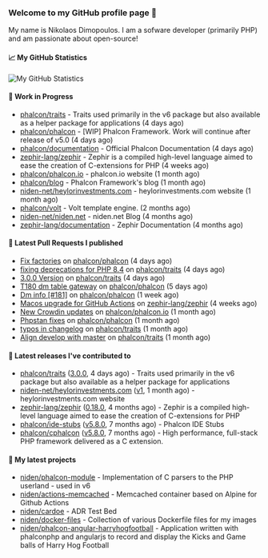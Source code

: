 ### Welcome to my GitHub profile page 👋

My name is Nikolaos Dimopoulos. I am a sofware developer (primarily PHP) and am passionate about open-source!

#### 📈 My GitHub Statistics

![My GitHub Statistics](https://github-readme-stats.vercel.app/api?username=niden&show_icons=true&count_private=true&hide_title=true&theme=transparent)

#### 👷 Work in Progress

- [phalcon/traits](https://github.com/phalcon/traits) - Traits used primarily in the v6 package but also available as a helper package for applications (4 days ago)
- [phalcon/phalcon](https://github.com/phalcon/phalcon) - [WIP] Phalcon Framework. Work will continue after release of v5.0 (4 days ago)
- [phalcon/documentation](https://github.com/phalcon/documentation) - Official Phalcon Documentation (4 days ago)
- [zephir-lang/zephir](https://github.com/zephir-lang/zephir) - Zephir is a compiled high-level language aimed to ease the creation of C-extensions for PHP (4 weeks ago)
- [phalcon/phalcon.io](https://github.com/phalcon/phalcon.io) - phalcon.io website (1 month ago)
- [phalcon/blog](https://github.com/phalcon/blog) - Phalcon Framework&#39;s blog (1 month ago)
- [niden-net/heylorinvestments.com](https://github.com/niden-net/heylorinvestments.com) - heylorinvestments.com website (1 month ago)
- [phalcon/volt](https://github.com/phalcon/volt) - Volt template engine. (2 months ago)
- [niden-net/niden.net](https://github.com/niden-net/niden.net) - niden.net Blog (4 months ago)
- [zephir-lang/documentation](https://github.com/zephir-lang/documentation) - Zephir Documentation (4 months ago)

#### 🔨 Latest Pull Requests I published

- [Fix factories](https://github.com/phalcon/phalcon/pull/579) on [phalcon/phalcon](https://github.com/phalcon/phalcon) (4 days ago)
- [fixing deprecations for PHP 8.4](https://github.com/phalcon/traits/pull/50) on [phalcon/traits](https://github.com/phalcon/traits) (4 days ago)
- [3.0.0 Version](https://github.com/phalcon/traits/pull/49) on [phalcon/traits](https://github.com/phalcon/traits) (4 days ago)
- [T180 dm table gateway](https://github.com/phalcon/phalcon/pull/578) on [phalcon/phalcon](https://github.com/phalcon/phalcon) (5 days ago)
- [Dm info [#181]](https://github.com/phalcon/phalcon/pull/573) on [phalcon/phalcon](https://github.com/phalcon/phalcon) (1 week ago)
- [Macos upgrade for GitHub Actions](https://github.com/zephir-lang/zephir/pull/2446) on [zephir-lang/zephir](https://github.com/zephir-lang/zephir) (4 weeks ago)
- [New Crowdin updates](https://github.com/phalcon/phalcon.io/pull/287) on [phalcon/phalcon.io](https://github.com/phalcon/phalcon.io) (1 month ago)
- [Phpstan fixes](https://github.com/phalcon/phalcon/pull/563) on [phalcon/phalcon](https://github.com/phalcon/phalcon) (1 month ago)
- [typos in changelog](https://github.com/phalcon/traits/pull/48) on [phalcon/traits](https://github.com/phalcon/traits) (1 month ago)
- [Align develop with master](https://github.com/phalcon/traits/pull/47) on [phalcon/traits](https://github.com/phalcon/traits) (1 month ago)

#### 🔭 Latest releases I've contributed to

- [phalcon/traits](https://github.com/phalcon/traits) ([3.0.0](https://github.com/phalcon/traits/releases/tag/3.0.0), 4 days ago) - Traits used primarily in the v6 package but also available as a helper package for applications
- [niden-net/heylorinvestments.com](https://github.com/niden-net/heylorinvestments.com) ([v1](https://github.com/niden-net/heylorinvestments.com/releases/tag/v1), 1 month ago) - heylorinvestments.com website
- [zephir-lang/zephir](https://github.com/zephir-lang/zephir) ([0.18.0](https://github.com/zephir-lang/zephir/releases/tag/0.18.0), 4 months ago) - Zephir is a compiled high-level language aimed to ease the creation of C-extensions for PHP
- [phalcon/ide-stubs](https://github.com/phalcon/ide-stubs) ([v5.8.0](https://github.com/phalcon/ide-stubs/releases/tag/v5.8.0), 7 months ago) - Phalcon IDE Stubs
- [phalcon/cphalcon](https://github.com/phalcon/cphalcon) ([v5.8.0](https://github.com/phalcon/cphalcon/releases/tag/v5.8.0), 7 months ago) - High performance, full-stack PHP framework delivered as a C extension.

#### 🌱 My latest projects

- [niden/phalcon-module](https://github.com/niden/phalcon-module) - Implementation of C parsers to the PHP userland - used in v6
- [niden/actions-memcached](https://github.com/niden/actions-memcached) - Memcached container based on Alpine for Github Actions
- [niden/cardoe](https://github.com/niden/cardoe) - ADR Test Bed
- [niden/docker-files](https://github.com/niden/docker-files) - Collection of various Dockerfile files for my images
- [niden/phalcon-angular-harryhogfootball](https://github.com/niden/phalcon-angular-harryhogfootball) - Application written with phalconphp and angularjs to record and display the Kicks and Game balls of Harry Hog Football


